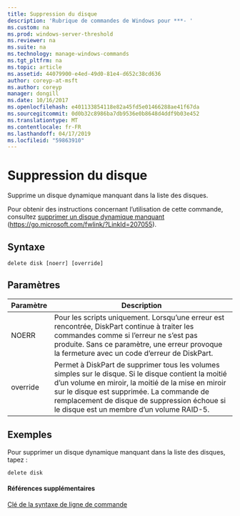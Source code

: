 ```yaml
---
title: Suppression du disque
description: 'Rubrique de commandes de Windows pour ***- '
ms.custom: na
ms.prod: windows-server-threshold
ms.reviewer: na
ms.suite: na
ms.technology: manage-windows-commands
ms.tgt_pltfrm: na
ms.topic: article
ms.assetid: 44079900-e4ed-49d0-81e4-d652c38cd636
author: coreyp-at-msft
ms.author: coreyp
manager: dongill
ms.date: 10/16/2017
ms.openlocfilehash: e401133854118e82a45fd5e01466288ae41f67da
ms.sourcegitcommit: 0d0b32c8986ba7db9536e0b8648d4ddf9b03e452
ms.translationtype: MT
ms.contentlocale: fr-FR
ms.lasthandoff: 04/17/2019
ms.locfileid: "59863910"
---
```

# <a name="delete-disk"></a>Suppression du disque



Supprime un disque dynamique manquant dans la liste des disques.

Pour obtenir des instructions concernant l’utilisation de cette commande, consultez [supprimer un disque dynamique manquant](https://go.microsoft.com/fwlink/?LinkId=207055) (https://go.microsoft.com/fwlink/?LinkId=207055).

## <a name="syntax"></a>Syntaxe

```
delete disk [noerr] [override]
```

## <a name="parameters"></a>Paramètres

|Paramètre|Description|
|---------|-----------|
|NOERR|Pour les scripts uniquement. Lorsqu’une erreur est rencontrée, DiskPart continue à traiter les commandes comme si l’erreur ne s’est pas produite. Sans ce paramètre, une erreur provoque la fermeture avec un code d’erreur de DiskPart.|
|override|Permet à DiskPart de supprimer tous les volumes simples sur le disque. Si le disque contient la moitié d’un volume en miroir, la moitié de la mise en miroir sur le disque est supprimée. La commande de remplacement de disque de suppression échoue si le disque est un membre d’un volume RAID-5.|

## <a name="BKMK_examples"></a>Exemples

Pour supprimer un disque dynamique manquant dans la liste des disques, tapez :
```
delete disk
```

#### <a name="additional-references"></a>Références supplémentaires

[Clé de la syntaxe de ligne de commande](command-line-syntax-key.md)

